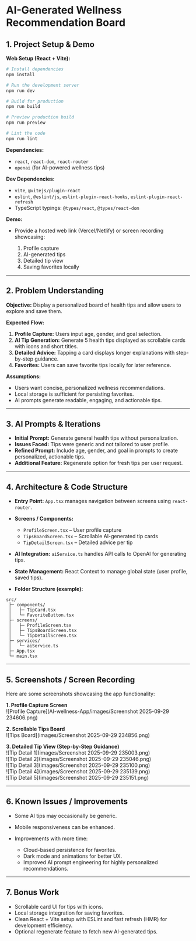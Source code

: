 # AI-Generated Wellness Recommendation Board

## 1. Project Setup & Demo

**Web Setup (React + Vite):**

```bash
# Install dependencies
npm install

# Run the development server
npm run dev

# Build for production
npm run build

# Preview production build
npm run preview

# Lint the code
npm run lint
```

**Dependencies:**

* `react`, `react-dom`, `react-router`
* `openai` (for AI-powered wellness tips)

**Dev Dependencies:**

* `vite`, `@vitejs/plugin-react`
* `eslint`, `@eslint/js`, `eslint-plugin-react-hooks`, `eslint-plugin-react-refresh`
* TypeScript typings: `@types/react`, `@types/react-dom`

**Demo:**

* Provide a hosted web link (Vercel/Netlify) or screen recording showcasing:

  1. Profile capture
  2. AI-generated tips
  3. Detailed tip view
  4. Saving favorites locally

---

## 2. Problem Understanding

**Objective:**
Display a personalized board of health tips and allow users to explore and save them.

**Expected Flow:**

1. **Profile Capture:** Users input age, gender, and goal selection.
2. **AI Tip Generation:** Generate 5 health tips displayed as scrollable cards with icons and short titles.
3. **Detailed Advice:** Tapping a card displays longer explanations with step-by-step guidance.
4. **Favorites:** Users can save favorite tips locally for later reference.

**Assumptions:**

* Users want concise, personalized wellness recommendations.
* Local storage is sufficient for persisting favorites.
* AI prompts generate readable, engaging, and actionable tips.

---

## 3. AI Prompts & Iterations

* **Initial Prompt:** Generate general health tips without personalization.
* **Issues Faced:** Tips were generic and not tailored to user profile.
* **Refined Prompt:** Include age, gender, and goal in prompts to create personalized, actionable tips.
* **Additional Feature:** Regenerate option for fresh tips per user request.

---

## 4. Architecture & Code Structure

* **Entry Point:** `App.tsx` manages navigation between screens using `react-router`.
* **Screens / Components:**

  * `ProfileScreen.tsx` – User profile capture
  * `TipsBoardScreen.tsx` – Scrollable AI-generated tip cards
  * `TipDetailScreen.tsx` – Detailed advice per tip
* **AI Integration:** `aiService.ts` handles API calls to OpenAI for generating tips.
* **State Management:** React Context to manage global state (user profile, saved tips).
* **Folder Structure (example):**

```
src/
 ├─ components/
 │   ├─ TipCard.tsx
 │   └─ FavoriteButton.tsx
 ├─ screens/
 │   ├─ ProfileScreen.tsx
 │   ├─ TipsBoardScreen.tsx
 │   └─ TipDetailScreen.tsx
 ├─ services/
 │   └─ aiService.ts
 ├─ App.tsx
 └─ main.tsx
```

---

## 5. Screenshots / Screen Recording

Here are some screenshots showcasing the app functionality:

**1. Profile Capture Screen**  
![Profile Capture](AI-wellness-App/images/Screenshot 2025-09-29 234606.png)

**2. Scrollable Tips Board**  
![Tips Board](images/Screenshot 2025-09-29 234856.png)

**3. Detailed Tip View (Step-by-Step Guidance)**  
![Tip Detail 1](images/Screenshot 2025-09-29 235003.png)  
![Tip Detail 2](images/Screenshot 2025-09-29 235046.png)  
![Tip Detail 3](images/Screenshot 2025-09-29 235100.png)  
![Tip Detail 4](images/Screenshot 2025-09-29 235139.png)  
![Tip Detail 5](images/Screenshot 2025-09-29 235151.png)


---

## 6. Known Issues / Improvements

* Some AI tips may occasionally be generic.
* Mobile responsiveness can be enhanced.
* Improvements with more time:

  * Cloud-based persistence for favorites.
  * Dark mode and animations for better UX.
  * Improved AI prompt engineering for highly personalized recommendations.

---

## 7. Bonus Work

* Scrollable card UI for tips with icons.
* Local storage integration for saving favorites.
* Clean React + Vite setup with ESLint and fast refresh (HMR) for development efficiency.
* Optional regenerate feature to fetch new AI-generated tips.
